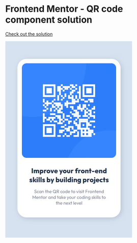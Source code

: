 # Frontend Mentor - QR code component solution

[Check out the solution](https://chris-macadam.github.io/qr-code-component/)

![completed](images/completed.jpg)
